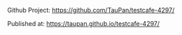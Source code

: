 Github Project: https://github.com/TauPan/testcafe-4297/

Published at: https://taupan.github.io/testcafe-4297/

<script src="index.js"></script>
